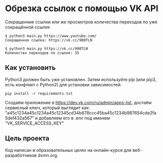 # Обрезка ссылок с помощью VK API
Сокращенние ссылки или же просмотров количества переходов по уже сокращённой ссылке
```
$ python3 main.py https://www.youtube.com/
Сокращенная ссылка: https://vk.cc/900TLN
```
```
$ python3 main.py https://vk.cc/900TLN
Количество переходов по ссылке: 35
```
## Как установить
Python3 должен быть уже установлен. Затем используйте pip (или pip3, есть конфликт с Python2) для установки зависимостей:
```
pip install -r requirements.txt
```
Создаём приложение в https://dev.vk.com/ru/admin/apps-list, достаём сервисный ключ, который выглядит как: "a45c1234a45c1234a45c12345cd34b678ccc45ba45c1234b987654cde2fa5def432a567" и добавляем его в .env под именем "VK_SERVICE_ACCESS_KEY"

## Цель проекта
Код написан в образовательных целях на онлайн-курсе для веб-разработчиков dvmn.org.